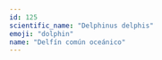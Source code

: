 ```yaml
---
id: 125
scientific_name: "Delphinus delphis"
emoji: "dolphin"
name: "Delfín común oceánico"
---
```

